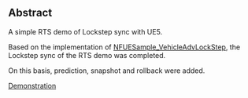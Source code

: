 Abstract
--
A simple RTS demo of Lockstep sync with UE5.

Based on the implementation of [NFUESample_VehicleAdvLockStep](https://noslopforever.github.io/Documents/Lockstep/Implement_a_simple_LockStep_framework_for_UnrealEngine), the Lockstep sync of the RTS demo was completed. 

On this basis, prediction, snapshot and rollback were added.

[Demonstration](https://www.bilibili.com/video/BV1XwaGzHEdp/?vd_source=da3f908066dced83b6621da25b8cc56e)
